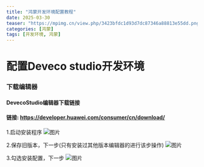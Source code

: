 ```yaml
---
title: "鸿蒙开发环境配置教程"
date: 2025-03-30
teaser: "https://mpimg.cn/view.php/3423bfdc1d93d7dc87346a88813e55dd.png"
categories: [鸿蒙]
tags: [开发环境, 鸿蒙]
---
```


# 配置Deveco studio开发环境


### 下载编辑器
#### DevecoStudio编辑器下载链接
#### 链接: https://developer.huawei.com/consumer/cn/download/

1.启动安装程序
![图片](https://mpimg.cn/view.php/3423bfdc1d93d7dc87346a88813e55dd.png)

2.保存旧版本，下一步(只有安装过其他版本编辑器的进行该步操作)
![图片](https://mpimg.cn/view.php/f5924e5610509fb279ab0c099051166b.png)

3.勾选安装配置，下一步
![图片](https://mpimg.cn/view.php/ab9d4a2422eb134de782701cc72d7fdd.png)
